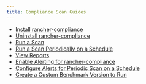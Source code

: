 ```yaml
---
title: Compliance Scan Guides
---
```


<head>
  <link rel="canonical" href="https://ranchermanager.docs.rancher.com/how-to-guides/advanced-user-guides/compliance-scan-guides"/>
</head>

- [Install rancher-compliance](install-rancher-compliance.md)
- [Uninstall rancher-compliance](uninstall-rancher-compliance.md)
- [Run a Scan](run-a-scan.md)
- [Run a Scan Periodically on a Schedule](run-a-scan-periodically-on-a-schedule.md)
- [View Reports](view-reports.md)
- [Enable Alerting for rancher-compliance](enable-alerting-for-rancher-compliance.md)
- [Configure Alerts for Periodic Scan on a Schedule](configure-alerts-for-periodic-scan-on-a-schedule.md)
- [Create a Custom Benchmark Version to Run](create-a-custom-compliance-version-to-run.md)
